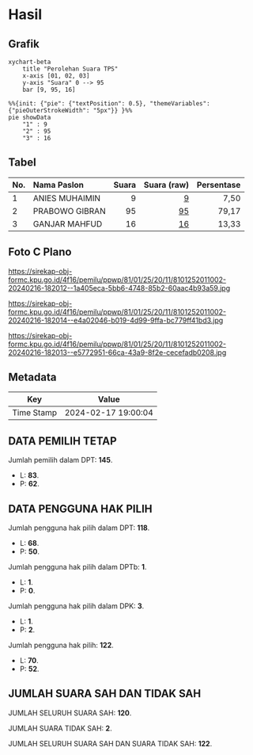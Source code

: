 # Hasil

## Grafik

```mermaid
xychart-beta
    title "Perolehan Suara TPS"
    x-axis [01, 02, 03]
    y-axis "Suara" 0 --> 95
    bar [9, 95, 16]
```

```mermaid
%%{init: {"pie": {"textPosition": 0.5}, "themeVariables": {"pieOuterStrokeWidth": "5px"}} }%%
pie showData
    "1" : 9
    "2" : 95
    "3" : 16
```

## Tabel

| No. | Nama Paslon    | Suara | Suara (raw) | Persentase |
|:--- |:-------------- | -----:| -----------:| ----------:|
| 1   | ANIES MUHAIMIN | 9     | [9][p-1]    | 7,50       |
| 2   | PRABOWO GIBRAN | 95    | [95][p-2]   | 79,17      |
| 3   | GANJAR MAHFUD  | 16    | [16][p-3]   | 13,33      |


[p-1]: https://github.com/gigit-pemilu/pemilu-2024-81-maluku/blob/main/pilpres/hitung-suara/sub/81-maluku/sub/01-maluku-tengah/sub/25-seram-utara-timur-kobi/sub/2011-marasahua/sub/002-tps/sub/paslon-1.txt
[p-2]: https://github.com/gigit-pemilu/pemilu-2024-81-maluku/blob/main/pilpres/hitung-suara/sub/81-maluku/sub/01-maluku-tengah/sub/25-seram-utara-timur-kobi/sub/2011-marasahua/sub/002-tps/sub/paslon-2.txt
[p-3]: https://github.com/gigit-pemilu/pemilu-2024-81-maluku/blob/main/pilpres/hitung-suara/sub/81-maluku/sub/01-maluku-tengah/sub/25-seram-utara-timur-kobi/sub/2011-marasahua/sub/002-tps/sub/paslon-3.txt

## Foto C Plano

https://sirekap-obj-formc.kpu.go.id/4f16/pemilu/ppwp/81/01/25/20/11/8101252011002-20240216-182012--1a405eca-5bb6-4748-85b2-60aac4b93a59.jpg

https://sirekap-obj-formc.kpu.go.id/4f16/pemilu/ppwp/81/01/25/20/11/8101252011002-20240216-182014--e4a02046-b019-4d99-9ffa-bc779ff41bd3.jpg

https://sirekap-obj-formc.kpu.go.id/4f16/pemilu/ppwp/81/01/25/20/11/8101252011002-20240216-182013--e5772951-66ca-43a9-8f2e-cecefadb0208.jpg


## Metadata

| Key        | Value               |
| ---------- | ------------------- |
| Time Stamp | 2024-02-17 19:00:04 |


## DATA PEMILIH TETAP

Jumlah pemilih dalam DPT: **145**.
 * L: **83**.
 * P: **62**.

## DATA PENGGUNA HAK PILIH

Jumlah pengguna hak pilih dalam DPT: **118**.
 * L: **68**.
 * P: **50**.

Jumlah pengguna hak pilih dalam DPTb: **1**.
 * L: **1**.
 * P: **0**.

Jumlah pengguna hak pilih dalam DPK: **3**.
 * L: **1**.
 * P: **2**.

Jumlah pengguna hak pilih: **122**.
 * L: **70**.
 * P: **52**.

## JUMLAH SUARA SAH DAN TIDAK SAH

JUMLAH SELURUH SUARA SAH: **120**.

JUMLAH SUARA TIDAK SAH: **2**.

JUMLAH SELURUH SUARA SAH DAN SUARA TIDAK SAH: **122**.


